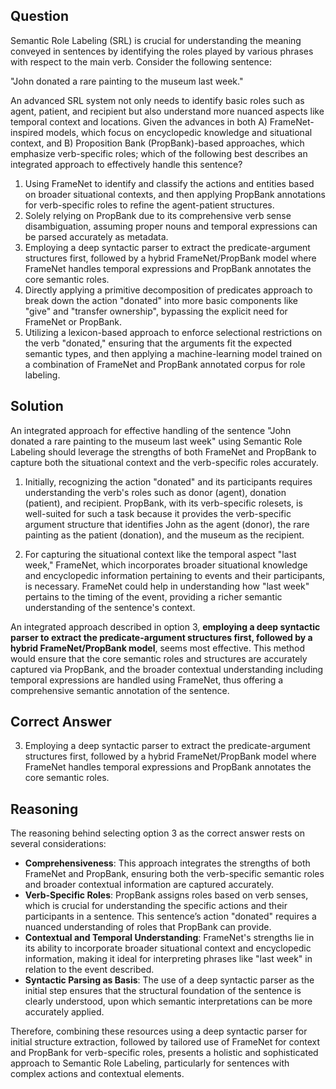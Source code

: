 ## Question
Semantic Role Labeling (SRL) is crucial for understanding the meaning conveyed in sentences by identifying the roles played by various phrases with respect to the main verb. Consider the following sentence:

"John donated a rare painting to the museum last week."

An advanced SRL system not only needs to identify basic roles such as agent, patient, and recipient but also understand more nuanced aspects like temporal context and locations. Given the advances in both A) FrameNet-inspired models, which focus on encyclopedic knowledge and situational context, and B) Proposition Bank (PropBank)-based approaches, which emphasize verb-specific roles; which of the following best describes an integrated approach to effectively handle this sentence?

1. Using FrameNet to identify and classify the actions and entities based on broader situational contexts, and then applying PropBank annotations for verb-specific roles to refine the agent-patient structures.
2. Solely relying on PropBank due to its comprehensive verb sense disambiguation, assuming proper nouns and temporal expressions can be parsed accurately as metadata.
3. Employing a deep syntactic parser to extract the predicate-argument structures first, followed by a hybrid FrameNet/PropBank model where FrameNet handles temporal expressions and PropBank annotates the core semantic roles.
4. Directly applying a primitive decomposition of predicates approach to break down the action "donated" into more basic components like "give" and "transfer ownership", bypassing the explicit need for FrameNet or PropBank.
5. Utilizing a lexicon-based approach to enforce selectional restrictions on the verb "donated," ensuring that the arguments fit the expected semantic types, and then applying a machine-learning model trained on a combination of FrameNet and PropBank annotated corpus for role labeling.

## Solution
An integrated approach for effective handling of the sentence "John donated a rare painting to the museum last week" using Semantic Role Labeling should leverage the strengths of both FrameNet and PropBank to capture both the situational context and the verb-specific roles accurately.

1. Initially, recognizing the action "donated" and its participants requires understanding the verb's roles such as donor (agent), donation (patient), and recipient. PropBank, with its verb-specific rolesets, is well-suited for such a task because it provides the verb-specific argument structure that identifies John as the agent (donor), the rare painting as the patient (donation), and the museum as the recipient. 

2. For capturing the situational context like the temporal aspect "last week," FrameNet, which incorporates broader situational knowledge and encyclopedic information pertaining to events and their participants, is necessary. FrameNet could help in understanding how "last week" pertains to the timing of the event, providing a richer semantic understanding of the sentence's context.

An integrated approach described in option 3, **employing a deep syntactic parser to extract the predicate-argument structures first, followed by a hybrid FrameNet/PropBank model**, seems most effective. This method would ensure that the core semantic roles and structures are accurately captured via PropBank, and the broader contextual understanding including temporal expressions are handled using FrameNet, thus offering a comprehensive semantic annotation of the sentence.

## Correct Answer
3. Employing a deep syntactic parser to extract the predicate-argument structures first, followed by a hybrid FrameNet/PropBank model where FrameNet handles temporal expressions and PropBank annotates the core semantic roles.

## Reasoning
The reasoning behind selecting option 3 as the correct answer rests on several considerations:

- **Comprehensiveness**: This approach integrates the strengths of both FrameNet and PropBank, ensuring both the verb-specific semantic roles and broader contextual information are captured accurately.
- **Verb-Specific Roles**: PropBank assigns roles based on verb senses, which is crucial for understanding the specific actions and their participants in a sentence. This sentence’s action "donated" requires a nuanced understanding of roles that PropBank can provide.
- **Contextual and Temporal Understanding**: FrameNet's strengths lie in its ability to incorporate broader situational context and encyclopedic information, making it ideal for interpreting phrases like "last week" in relation to the event described.
- **Syntactic Parsing as Basis**: The use of a deep syntactic parser as the initial step ensures that the structural foundation of the sentence is clearly understood, upon which semantic interpretations can be more accurately applied.

Therefore, combining these resources using a deep syntactic parser for initial structure extraction, followed by tailored use of FrameNet for context and PropBank for verb-specific roles, presents a holistic and sophisticated approach to Semantic Role Labeling, particularly for sentences with complex actions and contextual elements.